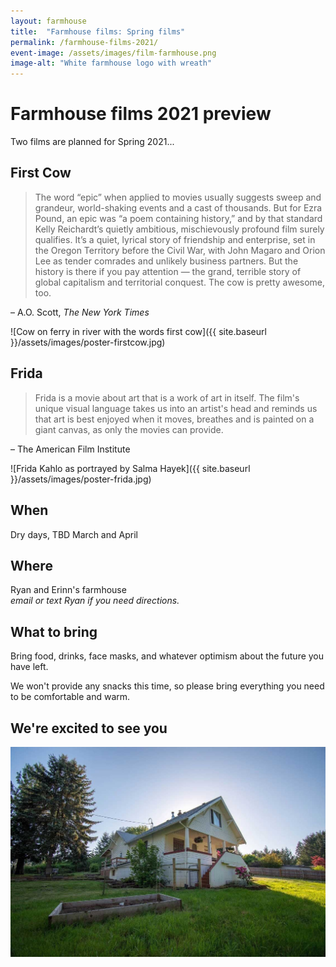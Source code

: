 ```yaml
---
layout: farmhouse
title:  "Farmhouse films: Spring films"
permalink: /farmhouse-films-2021/
event-image: /assets/images/film-farmhouse.png
image-alt: "White farmhouse logo with wreath"
---
```


# Farmhouse films 2021 preview

Two films are planned for Spring 2021...

## First Cow

> The word “epic” when applied to movies usually suggests sweep and grandeur, world-shaking events and a cast of thousands. But for Ezra Pound, an epic was “a poem containing history,” and by that standard Kelly Reichardt’s quietly ambitious, mischievously profound film surely qualifies. It’s a quiet, lyrical story of friendship and enterprise, set in the Oregon Territory before the Civil War, with John Magaro and Orion Lee as tender comrades and unlikely business partners. But the history is there if you pay attention — the grand, terrible story of global capitalism and territorial conquest. The cow is pretty awesome, too.

– A.O. Scott, <cite>The New York Times</cite>

![Cow on ferry in river with the words first cow]({{ site.baseurl }}/assets/images/poster-firstcow.jpg)

## Frida

> Frida is a movie about art that is a work of art in itself. The film's unique visual language takes us into an artist's head and reminds us that art is best enjoyed when it moves, breathes and is painted on a giant canvas, as only the movies can provide.

– The American Film Institute

![Frida Kahlo as portrayed by Salma Hayek]({{ site.baseurl }}/assets/images/poster-frida.jpg)

## When

Dry days, TBD
March and April

## Where
Ryan and Erinn's farmhouse
<br><em>email or text Ryan if you need directions.</em>

## What to bring
Bring food, drinks, face masks, and whatever optimism about the future you have left.

We won't provide any snacks this time, so please bring everything you need to be comfortable and warm.

## We're excited to see you


![The Farmhouse in the gloaming](/assets/images/farmhouse.jpg)